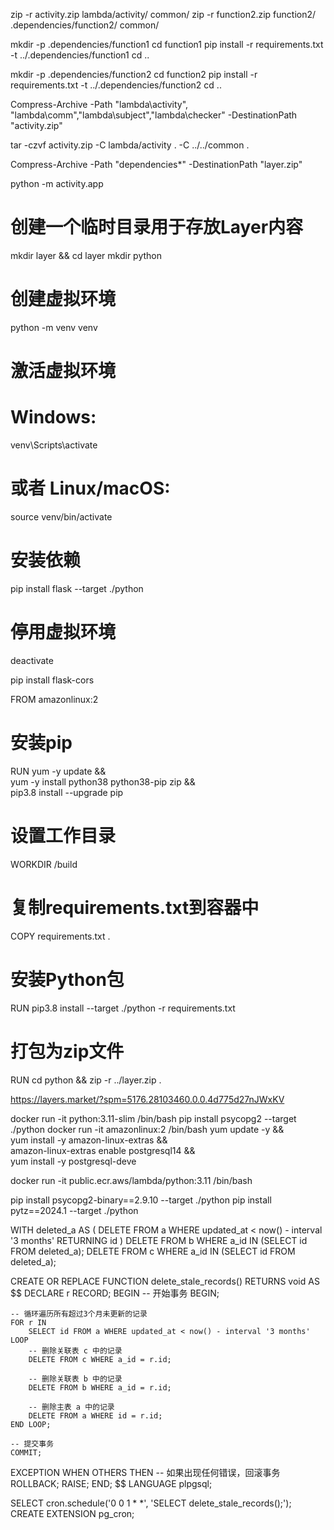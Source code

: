 zip -r activity.zip lambda/activity/  common/
zip -r function2.zip function2/ .dependencies/function2/ common/

mkdir -p .dependencies/function1
cd function1
pip install -r requirements.txt -t ../.dependencies/function1
cd ..

mkdir -p .dependencies/function2
cd function2
pip install -r requirements.txt -t ../.dependencies/function2
cd ..


Compress-Archive -Path "lambda\activity", "lambda\comm","lambda\subject","lambda\checker" -DestinationPath "activity.zip"  

tar -czvf activity.zip -C lambda/activity . -C ../../common .

Compress-Archive -Path "dependencies\*"  -DestinationPath "layer.zip"  

python -m activity.app

# 创建一个临时目录用于存放Layer内容
mkdir layer && cd layer
mkdir python

# 创建虚拟环境
python -m venv venv

# 激活虚拟环境
# Windows:
venv\Scripts\activate
# 或者 Linux/macOS:
source venv/bin/activate

# 安装依赖
pip install flask --target ./python

# 停用虚拟环境
deactivate

pip install flask-cors


FROM amazonlinux:2

# 安装pip
RUN yum -y update && \
    yum -y install python38 python38-pip zip && \
    pip3.8 install --upgrade pip

# 设置工作目录
WORKDIR /build

# 复制requirements.txt到容器中
COPY requirements.txt .

# 安装Python包
RUN pip3.8 install --target ./python -r requirements.txt

# 打包为zip文件
RUN cd python && zip -r ../layer.zip .

https://layers.market/?spm=5176.28103460.0.0.4d775d27nJWxKV

docker run -it python:3.11-slim /bin/bash
pip install psycopg2 --target ./python
docker run -it amazonlinux:2 /bin/bash
yum update -y && \
    yum install -y amazon-linux-extras && \
    amazon-linux-extras enable postgresql14 && \
    yum install -y postgresql-deve

docker run -it public.ecr.aws/lambda/python:3.11 /bin/bash

pip install psycopg2-binary==2.9.10 --target ./python
pip install pytz==2024.1 --target ./python




WITH deleted_a AS (
    DELETE FROM a WHERE updated_at < now() - interval '3 months' RETURNING id
)
DELETE FROM b WHERE a_id IN (SELECT id FROM deleted_a);
DELETE FROM c WHERE a_id IN (SELECT id FROM deleted_a);

CREATE OR REPLACE FUNCTION delete_stale_records()
RETURNS void AS $$
DECLARE
    r RECORD;
BEGIN
    -- 开始事务
    BEGIN;

    -- 循环遍历所有超过3个月未更新的记录
    FOR r IN 
        SELECT id FROM a WHERE updated_at < now() - interval '3 months'
    LOOP
        -- 删除关联表 c 中的记录
        DELETE FROM c WHERE a_id = r.id;
        
        -- 删除关联表 b 中的记录
        DELETE FROM b WHERE a_id = r.id;
        
        -- 删除主表 a 中的记录
        DELETE FROM a WHERE id = r.id;
    END LOOP;

    -- 提交事务
    COMMIT;
EXCEPTION
    WHEN OTHERS THEN
        -- 如果出现任何错误，回滚事务
        ROLLBACK;
        RAISE;
END;
$$ LANGUAGE plpgsql;

SELECT cron.schedule('0 0 1 * *', 'SELECT delete_stale_records();');
CREATE EXTENSION pg_cron;